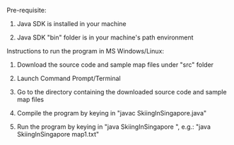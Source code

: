 Pre-requisite:

1. Java SDK is installed in your machine

2. Java SDK "bin" folder is in your machine's path environment

Instructions to run the program in MS Windows/Linux:

1. Download the source code and sample map files under "src" folder

2. Launch Command Prompt/Terminal

3. Go to the directory containing the downloaded source code and sample map files

4. Compile the program by keying in "javac SkiingInSingapore.java"

5. Run the program by keying in "java SkiingInSingapore <filename of the map you wish to run>", e.g.: "java SkiingInSingapore map1.txt"
